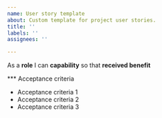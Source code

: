 ```yaml
---
name: User story template
about: Custom template for project user stories.
title: ''
labels: ''
assignees: ''

---
```


As a **role** I can **capability** so that **received benefit**

*** Acceptance criteria 

- Acceptance criteria 1
- Acceptance criteria 2
- Acceptance criteria 3
